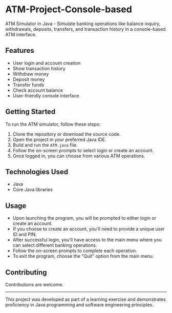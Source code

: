 # ATM-Project-Console-based

ATM Simulator in Java - Simulate banking operations like balance inquiry, withdrawals, deposits, transfers, and transaction history in a console-based ATM interface.

## Features

- User login and account creation
- Show transaction history
- Withdraw money
- Deposit money
- Transfer funds
- Check account balance
- User-friendly console interface

## Getting Started

To run the ATM simulator, follow these steps:

1. Clone the repository or download the source code.
2. Open the project in your preferred Java IDE.
3. Build and run the `ATM.java` file.
4. Follow the on-screen prompts to select login or create an account.
5. Once logged in, you can choose from various ATM operations.

## Technologies Used

- Java
- Core Java libraries

## Usage

- Upon launching the program, you will be prompted to either login or create an account.
- If you choose to create an account, you'll need to provide a unique user ID and PIN.
- After successful login, you'll have access to the main menu where you can select different banking operations.
- Follow the on-screen prompts to complete each operation.
- To exit the program, choose the "Quit" option from the main menu.

## Contributing

Contributions are welcome.

---

This project was developed as part of a learning exercise and demonstrates proficiency in Java programming and software engineering principles.
